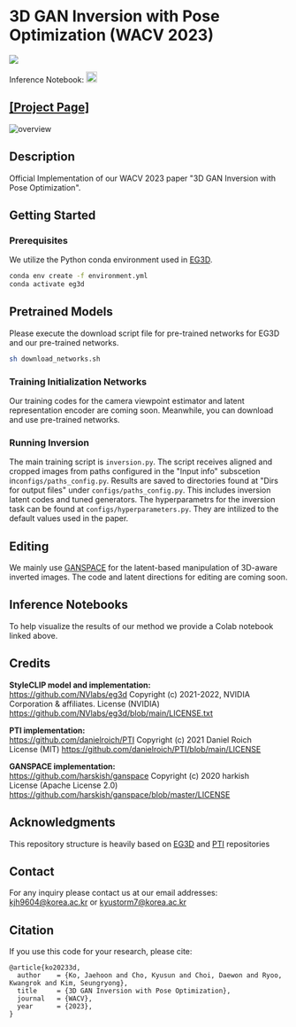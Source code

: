 # 3D GAN Inversion with Pose Optimization     (WACV 2023)

<a href="https://arxiv.org/abs/2210.07301"><img src="https://img.shields.io/badge/arXiv-2210.07301-b31b1b.svg"></a>

Inference Notebook: <a href="https://colab.research.google.com/drive/1HY8g_HR26YHsYmzrjC6K3gIaIK09bWD7?usp=sharing"><img src="https://colab.research.google.com/assets/colab-badge.svg" height=20></a>  
 ## [[Project Page]](https://3dgan-inversion.github.io./)

![overview](docs/chris_hemsworth_inv.gif)

## Description   
Official Implementation of our WACV 2023 paper "3D GAN Inversion with Pose Optimization".



## Getting Started
### Prerequisites
We utilize the Python conda environment used in [EG3D](https://github.com/NVlabs/eg3d).

```.bash
conda env create -f environment.yml
conda activate eg3d
```


## Pretrained Models
Please execute the download script file for pre-trained networks for EG3D and our pre-trained networks. 
```.bash
sh download_networks.sh
```


### Training Initialization Networks
Our training codes for the camera viewpoint estimator and latent representation encoder are coming soon.
Meanwhile, you can download and use pre-trained networks.


### Running Inversion
The main training script is `inversion.py`. The script receives aligned and cropped images from paths configured in the "Input info" subscetion in`configs/paths_config.py`. 
Results are saved to directories found at "Dirs for output files" under `configs/paths_config.py`. This includes inversion latent codes and tuned generators. 
The hyperparametrs for the inversion task can be found at  `configs/hyperparameters.py`. They are intilized to the default values used in the paper. 

## Editing
We mainly use [GANSPACE](https://github.com/harskish/ganspace) for the latent-based manipulation of 3D-aware inverted images. The code and latent directions for editing are coming soon. 

## Inference Notebooks
To help visualize the results of our method we provide a Colab notebook linked above.   




## Credits

**StyleCLIP model and implementation:**   
https://github.com/NVlabs/eg3d
Copyright (c) 2021-2022, NVIDIA Corporation & affiliates. 
License (NVIDIA) https://github.com/NVlabs/eg3d/blob/main/LICENSE.txt

**PTI implementation:**   
https://github.com/danielroich/PTI
Copyright (c) 2021 Daniel Roich  
License (MIT) https://github.com/danielroich/PTI/blob/main/LICENSE

**GANSPACE implementation:**   
https://github.com/harskish/ganspace
Copyright (c) 2020 harkish  
License (Apache License 2.0) https://github.com/harskish/ganspace/blob/master/LICENSE


## Acknowledgments
This repository structure is heavily based on [EG3D](https://github.com/NVlabs/eg3d) and [PTI](https://github.com/danielroich/PTI) repositories

## Contact
For any inquiry please contact us at our email addresses: kjh9604@korea.ac.kr or kyustorm7@korea.ac.kr


## Citation
If you use this code for your research, please cite:
```
@article{ko20233d,
  author    = {Ko, Jaehoon and Cho, Kyusun and Choi, Daewon and Ryoo, Kwangrok and Kim, Seungryong},
  title     = {3D GAN Inversion with Pose Optimization},
  journal   = {WACV},
  year      = {2023},
}
```
